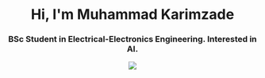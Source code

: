 <h1 align="center">Hi, I'm Muhammad Karimzade</h1>
<h3 align="center">BSc Student in Electrical-Electronics Engineering. Interested in AI.</h3>
<p align="center"><img align='center' src="https://github-readme-stats.vercel.app/api?username=karimzade&show_icons=true&theme=tokyonight"></p>
